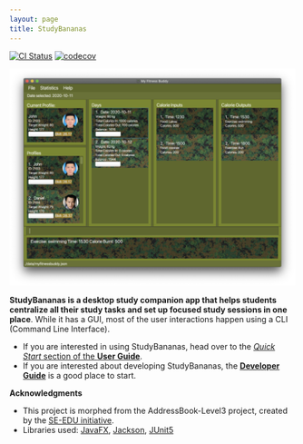```yaml
---
layout: page
title: StudyBananas
---
```


[![CI Status](https://github.com/AY2021S1-CS2103T-F12-2/tp/workflows/Java%20CI/badge.svg)](https://github.com/AY2021S1-CS2103T-F12-2/tp/actions)
[![codecov](https://codecov.io/gh/AY2021S1-CS2103T-F12-2/tp/branch/master/graph/badge.svg)](https://codecov.io/gh/AY2021S1-CS2103T-F12-2/tp)

![Ui](images/Ui.png)

**StudyBananas is a desktop study companion app that helps students centralize all their study tasks and set up focused study sessions in one place**. 
While it has a GUI, most of the user interactions happen using a CLI (Command Line Interface).

* If you are interested in using StudyBananas, head over to the [_Quick Start_ section of the **User Guide**](UserGuide.html#quick-start).
* If you are interested about developing StudyBananas, the [**Developer Guide**](DeveloperGuide.html) is a good place to start.


**Acknowledgments**

* This project is morphed from the AddressBook-Level3 project, created by the [SE-EDU initiative](https://se-education.org).
* Libraries used: [JavaFX](https://openjfx.io/), [Jackson](https://github.com/FasterXML/jackson), [JUnit5](https://github.com/junit-team/junit5)
